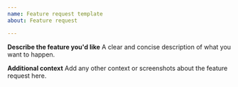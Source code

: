 ```yaml
---
name: Feature request template
about: Feature request

---
```


**Describe the feature you'd like**
A clear and concise description of what you want to happen.

**Additional context**
Add any other context or screenshots about the feature request here.
